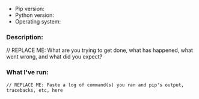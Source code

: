 * Pip version:
* Python version:
* Operating system:

### Description:

// REPLACE ME: What are you trying to get done, what has happened, what went wrong, and what did you expect?

### What I've run:

```
// REPLACE ME: Paste a log of command(s) you ran and pip's output, tracebacks, etc, here
```
